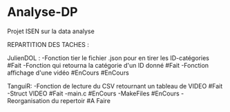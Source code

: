# Analyse-DP #
Projet ISEN sur la data analyse

REPARTITION DES TACHES :

JulienDOL :
	-Fonction tier le fichier .json pour en tirer les ID-catégories	#Fait
	-Fonction qui retourna la catégorie d'un ID donné 		#Fait
	-Fonction affichage d'une vidéo #EnCours			#EnCours

TanguiR:
	-Fonction de lecture du CSV retournant un tableau de VIDEO	#Fait
	-Struct VIDEO							#Fait
	-main.c								#EnCours
	-MakeFiles							#EnCours
	-Reorganisation du repertoir					#A Faire

